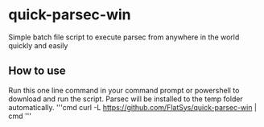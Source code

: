 # quick-parsec-win
Simple batch file script to execute parsec from anywhere in the world quickly and easily 

## How to use
Run this one line command in your command prompt or powershell to download and run the script. Parsec will be installed to the temp folder automatically.
'''cmd
curl -L https://github.com/FlatSys/quick-parsec-win | cmd
'''
